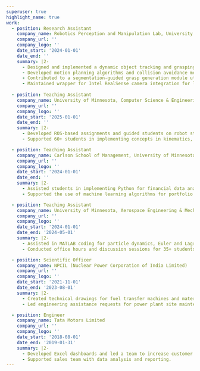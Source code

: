 ```yaml
---
superuser: true
highlight_name: true
work:
  - position: Research Assistant
    company_name: Robotics Perception and Manipulation Lab, University of Minnesota
    company_url: ''
    company_logo: ''
    date_start: '2024-01-01'
    date_end: ''
    summary: |2-
      - Designed and implemented a dynamic object tracking and grasping system using UR5e robots with ArUco marker-based localization.
      - Developed motion planning algorithms and collision avoidance mechanisms for dual UR5e arm setup.
      - Contributed to a segmentation-guided grasp generation module utilizing SAM and Contact-GraspNet.
      - Maintained wrapper for Intel RealSense camera integration for lab-based experiments.
      
  - position: Teaching Assistant
    company_name: University of Minnesota, Computer Science & Engineering
    company_url: ''
    company_logo: ''
    date_start: '2025-01-01'
    date_end: ''
    summary: |2-
      - Developed ROS-based assignments and guided students on robot state estimation.
      - Supported 60+ students in implementing concepts in kinematics, path planning, and control.

  - position: Teaching Assistant
    company_name: Carlson School of Management, University of Minnesota
    company_url: ''
    company_logo: ''
    date_start: '2024-01-01'
    date_end: ''
    summary: |2-
      - Assisted students in implementing Python for financial data analysis.
      - Supported the use of machine learning algorithms for portfolio optimization and Monte Carlo simulations.

  - position: Teaching Assistant
    company_name: University of Minnesota, Aerospace Engineering & Mechanics
    company_url: ''
    company_logo: ''
    date_start: '2024-01-01'
    date_end: '2024-05-01'
    summary: |2-
      - Assisted in MATLAB coding for particle dynamics, Euler and Lagrangian methods for rigid body mechanics.
      - Conducted office hours and discussion sessions for 35+ students.

  - position: Scientific Officer
    company_name: NPCIL (Nuclear Power Corporation of India Limited)
    company_url: ''
    company_logo: ''
    date_start: '2021-11-01'
    date_end: '2023-08-01'
    summary: |2-
      - Created technical drawings for fuel transfer machines and material handling equipment.
      - Led engineering assistance requests for power plant site maintenance and system upgrades.

  - position: Engineer
    company_name: Tata Motors Limited
    company_url: ''
    company_logo: ''
    date_start: '2018-08-01'
    date_end: '2019-01-31'
    summary: |2-
      - Developed Excel dashboards and led a team to increase customer engagement by 31%.
      - Supported sales team with data analysis and reporting.
---
```

